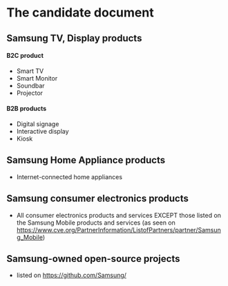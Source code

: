 # The candidate document

## Samsung TV, Display products
#### B2C product
* Smart TV
* Smart Monitor
* Soundbar
* Projector
#### B2B products
* Digital signage
* Interactive display
* Kiosk

## Samsung Home Appliance products
* Internet-connected home appliances

## Samsung consumer electronics products
* All consumer electronics products and services EXCEPT those listed on the Samsung Mobile products and services (as seen on https://www.cve.org/PartnerInformation/ListofPartners/partner/Samsung_Mobile)

## Samsung-owned open-source projects
* listed on https://github.com/Samsung/
